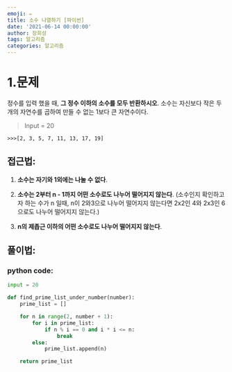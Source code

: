 ```yaml
---
emoji: ✏️
title: 소수 나열하기 [파이썬]
date: '2021-06-14 00:00:00'
author: 장희성
tags: 알고리즘
categories: 알고리즘
---
```


# 1.문제

정수를 입력 했을 때, **그 정수 이하의 소수를 모두 반환하시오**. 소수는 자신보다 작은 두 개의 자연수를 곱하여 만들 수 없는 1보다 큰 자연수이다.

> Input = 20

```
>>>[2, 3, 5, 7, 11, 13, 17, 19]
```

## 접근법:

1. **소수는 자기와 1외에는 나눌 수 없다**.

2. **소수는 2부터 n - 1까지 어떤 소수로도 나누어 떨어지지 않는다**.
   (소수인지 확인하고자 하는 수가 n 일때, n이 2와3으로 나누어 떨어지지 않는다면 2x2인 4와 2x3인 6으로도 나누어 떨어지지 않는다.)
3. **n의 제좁근 이하의 어떤 소수로도 나누어 떨어지지 않는다**.

## 풀이법:

### python code:

```python
input = 20

def find_prime_list_under_number(number):
    prime_list = []

    for n in range(2, number + 1):
        for i in prime_list:
            if n % i == 0 and i * i <= n:
                break
        else:
            prime_list.append(n)

    return prime_list

```

```toc

```
